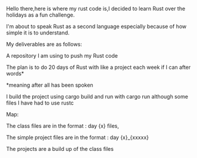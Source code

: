 Hello there,here is where my rust code is,I decided to learn Rust over the holidays as a fun challenge.

I'm about to speak Rust as a second language especially because of how simple it is to understand.

My deliverables are as follows:

A repository I am using to push my Rust code

The plan is to do 20 days of Rust with like a project each week if I can after words*

*meaning after all has been spoken

I build the project using cargo build and run with cargo run although some files I have had to use rustc


Map:


The class files are in the format : day {x} files,

The simple project files are in the format : day {x}_{xxxxx}


The projects are a build up of the class files
